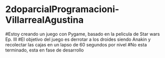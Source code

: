 # 2doparcialProgramacioni-VillarrealAgustina

#Estoy creando un juego con Pygame, basado en la pelicula de Star wars Ep. III
#El objetivo del juego es derrotar a los droides siendo Anakin y recolectar las cajas en un lapso de 60 segundos por nivel
#No esta terminado, esta en fase de desarrollo
